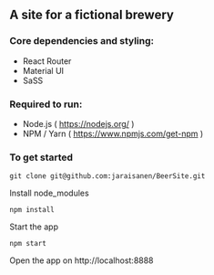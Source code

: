 ## A site for a fictional brewery
### Core dependencies and styling:
* React Router
* Material UI
* SaSS

### Required to run:
* Node.js ( https://nodejs.org/ )
* NPM / Yarn ( https://www.npmjs.com/get-npm )

### To get started
```
git clone git@github.com:jaraisanen/BeerSite.git
```
Install node_modules 
```
npm install
```
Start the app
```
npm start
```
Open the app on http://localhost:8888

